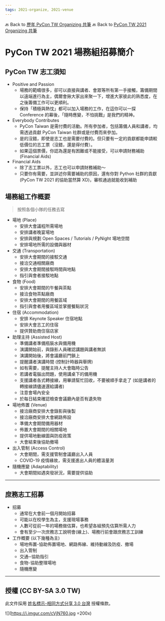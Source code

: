 ```yaml
---
tags: 2021-organize, 2021-venue
---
```


🔙 Back to [歷年 PyCon TW Organizing 共筆](/ryPr7SFyP/%2FHM5mHCFKQCu7-W5ea8ITcw%3Fview)
🔙 Back to [PyCon TW 2021 Organizing 共筆](/Wb9vQrfJQk-5tPoPR23hwA)

# PyCon TW 2021 場務組招募簡介

## PyCon TW 志工須知

- Positive and Passion
    - 場務的範疇很多，卻可以直接與講者、會眾等所有第一手接觸，籌備期間以遠端進行為主，偶爾會揪大家出來聚一下，增進大家彼此的熟悉度，在之後籌備工作可以更順利。
    - 保持「積極與熱忱」都可以加入場務的工作，在這你可以一探 Conference 的幕後，「隨時應變，不怕挑戰」是我們的精神。
- Everybody Contributes
    - PyCon Taiwan 是需付費的活動。所有參加者，包括籌備人員和講者，均需透過貢獻 PyCon Taiwan 社群或是付費而來參加。
    - 是的沒錯，即使是志工也是需要付費的。但只要有一定的貢獻都能申請較低價位的志工票（沒錯，還是得付費）。
    - 如果這個票價，你認為還是有困難或不能接受，可以申請財務補助 (Financial Aids)
- Financial Aids
    - 除了志工票以外，志工也可以申請財務補助～
    - 只要你有需要，並詳述你需要補助的原因，還有你對 Python 社群的貢獻 (PyCon TW 2021 的協助當然算 XD)，審核通過就能收到補助

## 場務組工作概要

> 按照各個小隊的任務去寫

- 場地 (Place)
    - 安排大會議程所需場地
    - 安排講者晚宴場地
    - 安排與規劃 Open Spaces / Tutorials / PyNight 場地空間
    - 安排場地所需的設備與器材
- 交通 (Transportation)
    - 安排大會期間的接駁交通
    - 接洽交通相關廠商
    - 安排大會期間接駁時間與地點
    - 指引與會者接駁地點
- 食物 (Food)
	- 安排大會期間的午餐與茶點
	- 接洽食物茶點廠商
	- 安排大會期間的用餐區域
	- 指引與會者用餐區域並掌握餐點狀況
- 住宿 (Accommodation)
	- 安排 Keynote Speaker 住宿地點
	- 安排大會志工的住宿
	- 提供贊助商住宿店家
- 助理主持 (Assisted Host)
	- 準備講者準備瓶裝水與備用機
	- 演講開始前，與錄影人員確認講題與講者無誤
	- 演講開始後，將會議廳前門鎖上
	- 提醒講者演講時間 (控制計時器與舉牌)
	- 如有需要，提醒主持人大會臨時公告
	- 若講者電腦出問題，使用講桌下的備用機
	- 支援講者各式轉接線，用畢請幫忙回收，不要被順手拿走了 (如是講者的轉接線請儘速還給講者)
	- 注意會場內安全
	- 於每日結束確認檢查會議廳內是否有遺失物
- 場地佈置 (Venue)
	- 接洽廠商安排大會錄影與後製
	- 接洽廠商安排大會網路佈設
	- 準備大會期間備用器材
	- 佈置大會期間的相關場地
	- 提供場地動線圖與防疫政策
	- 大會結束後協助撤場
- 出入管制 (Access Control)
	- 大會期間，需支援管制會議廳出入人員
	- COVID-19 疫情緣故，需支援進出人員的體溫量測
- 隨機應變 (Adaptability)
	- 大會期間如遇突發狀況，需要提供協助

---
## 庶務志工招募

- 招募
    - 通常在大會前一個月開始招募
    - 可能以在校學生為主，支援現場事務
    - 人數可從前一年的場務做估算，也希望各組預先估算所需人力
    - 會有至少一次庶務志工說明會(線上)、場務行前會跟庶務志工訓練
- 工作概要 (以下幾種為主)
    - 場地佈置-協助佈置場地、網路佈線、維持動線及防疫、撤場
    - 出入管制
    - 交通─協助指引
    - 食物-協助整理場地
    - 隨機應變
    
---
## 授權 (CC BY-SA 3.0 TW)

此文件採用 [姓名標示-相同方式分享 3.0 台灣](https://creativecommons.org/licenses/by-sa/3.0/tw/deed.zh_TW) 授權條款。

![](https://i.imgur.com/cVjN760.jpg =200x) 
